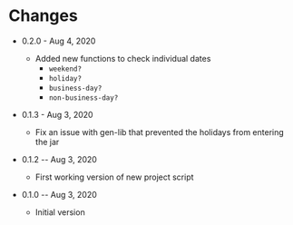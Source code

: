 # Changes

* 0.2.0 - Aug 4, 2020
  * Added new functions to check individual dates
    * `weekend?`
    * `holiday?`
    * `business-day?`
    * `non-business-day?`

* 0.1.3 - Aug 3, 2020
  * Fix an issue with gen-lib that prevented the holidays from entering the jar

* 0.1.2 -- Aug 3, 2020
  * First working version of new project script

* 0.1.0 -- Aug 3, 2020 
  * Initial version
